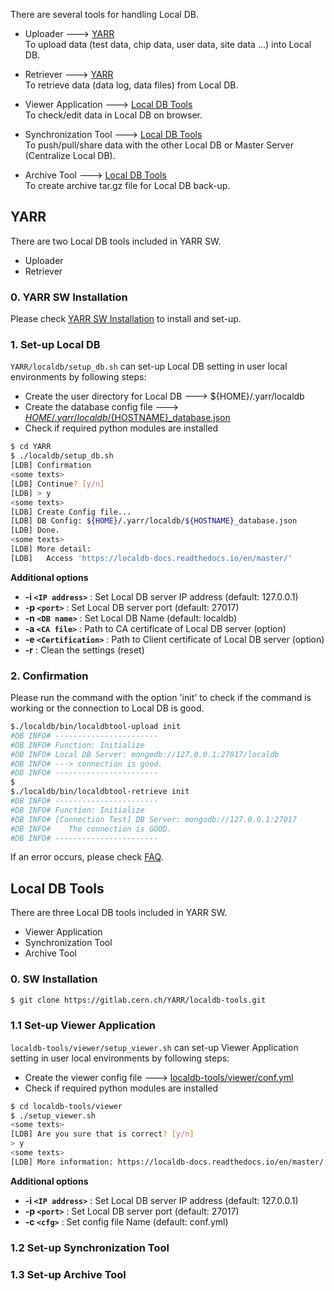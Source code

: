 There are several tools for handling Local DB.

* Uploader ---> [YARR](#yarr)<br>
    To upload data (test data, chip data, user data, site data ...) into Local DB.

* Retriever ---> [YARR](#yarr)<br>
    To retrieve data (data log, data files) from Local DB.

* Viewer Application ---> [Local DB Tools](#local-db-tools)<br>
    To check/edit data in Local DB on browser.

* Synchronization Tool ---> [Local DB Tools](#local-db-tools)<br>
    To push/pull/share data with the other Local DB or Master Server (Centralize Local DB).

* Archive Tool ---> [Local DB Tools](#local-db-tools)<br>
    To create archive tar.gz file for Local DB back-up.

## YARR

There are two Local DB tools included in YARR SW.

* Uploader
* Retriever 

### 0. YARR SW Installation

Please check [YARR SW Installation](https://yarr.readthedocs.io/en/latest/install/) to install and set-up. <br>

### 1. Set-up Local DB

`YARR/localdb/setup_db.sh` can set-up Local DB setting in user local environments by following steps:

* Create the user directory for Local DB ---> ${HOME}/.yarr/localdb
* Create the database config file ---> [${HOME}/.yarr/localdb/${HOSTNAME}_database.json](config.md)
* Check if required python modules are installed

```bash
$ cd YARR
$ ./localdb/setup_db.sh
[LDB] Confirmation
<some texts>
[LDB] Continue? [y/n]
[LDB] > y
<some texts>
[LDB] Create Config file...
[LDB] DB Config: ${HOME}/.yarr/localdb/${HOSTNAME}_database.json
[LDB] Done.
<some texts>
[LDB] More detail:
[LDB]   Access 'https://localdb-docs.readthedocs.io/en/master/'
```

**Additional options**

- **-i ``<IP address>``** : Set Local DB server IP address (default: 127.0.0.1) 
- **-p ``<port>``** : Set Local DB server port (default: 27017)
- **-n ``<DB name>``** : Set Local DB Name (default: localdb)
- **-a ``<CA file>``** : Path to CA certificate of Local DB server (option)
- **-e ``<Certification>``** : Path to Client certificate of Local DB server (option)
- **-r** : Clean the settings (reset)

### 2. Confirmation

Please run the command with the option 'init' to check if the command is working or the connection to Local DB is good.

```bash
$./localdb/bin/localdbtool-upload init
#DB INFO# -----------------------
#DB INFO# Function: Initialize
#DB INFO# Local DB Server: mongodb://127.0.0.1:27017/localdb
#DB INFO# ---> connection is good.
#DB INFO# -----------------------
$
$./localdb/bin/localdbtool-retrieve init
#DB INFO# -----------------------
#DB INFO# Function: Initialize
#DB INFO# [Connection Test] DB Server: mongodb://127.0.0.1:27017
#DB INFO#    The connection is GOOD.
#DB INFO# -----------------------
```

If an error occurs, please check [FAQ]().

## Local DB Tools

There are three Local DB tools included in YARR SW.

* Viewer Application
* Synchronization Tool
* Archive Tool

### 0. SW Installation

```bash
$ git clone https://gitlab.cern.ch/YARR/localdb-tools.git
```

### 1.1 Set-up Viewer Application

`localdb-tools/viewer/setup_viewer.sh` can set-up Viewer Application setting in user local environments by following steps:

* Create the viewer config file ---> [localdb-tools/viewer/conf.yml](config.md)
* Check if required python modules are installed

```bash
$ cd localdb-tools/viewer
$ ./setup_viewer.sh
<some texts>
[LDB] Are you sure that is correct? [y/n]
> y
<some texts>
[LDB] More information: https://localdb-docs.readthedocs.io/en/master/
```

**Additional options**

- **-i ``<IP address>``** : Set Local DB server IP address (default: 127.0.0.1) 
- **-p ``<port>``** : Set Local DB server port (default: 27017)
- **-c ``<cfg>``** : Set config file Name (default: conf.yml)

### 1.2 Set-up Synchronization Tool

### 1.3 Set-up Archive Tool

